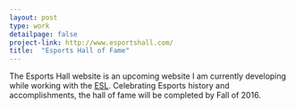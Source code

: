 ```yaml
---
layout: post
type: work
detailpage: false
project-link: http://www.esportshall.com/
title:  "Esports Hall of Fame"
---
```


The Esports Hall website is an upcoming website I am currently developing while working with the [ESL][esl]. Celebrating Esports history and accomplishments, the hall of fame will be completed by Fall of 2016.

[esl]: http://www.eslgaming.com/